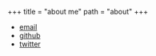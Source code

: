 +++
title = "about me"
path = "about"
+++

- [email](mailto:sandro@stikić.com)
- [github](https://github.com/opeik)
- [twitter](https://twitter.com/iamopeik)
